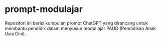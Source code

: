 # prompt-modulajar
Repositori ini berisi kumpulan prompt ChatGPT yang dirancang untuk membantu pendidik dalam menyusun modul ajar PAUD (Pendidikan Anak Usia Dini).
